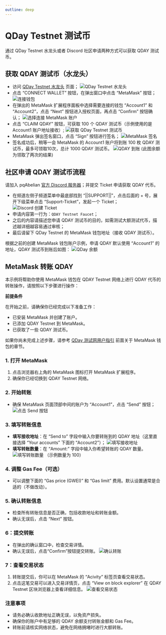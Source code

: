 ```yaml
---
outline: deep
---
```


# QDay Testnet 测试币

通过 QDay Testnet 水龙头或者 Discord 社区申请两种方式可以获取 QDAY 测试币。

## 获取 QDAY 测试币（水龙头）

- 访问 [QDay Testnet 水龙头](https://testnet-faucet.qday.info/) 页面；
  ![QDay Testnet 水龙头](/qday-testnet/qday-faucet/qday-faucet-page.png)<br>
- 点击 “CONNECT WALLET” 按钮，在弹出窗口中点击 “MetaMask” 按钮；
  ![连接钱包](/qday-testnet/qday-faucet/connect-wallet.png)<br>
- 在弹出的 MetaMask 扩展程序面板中选择需要连接的钱包 “Account1” 和 “Account2”，点击 “Next” 按钮进入授权页面，再点击 “Confirm” 按钮确认；
  ![选择连接 MetaMask 账户](/qday-testnet/qday-faucet/connect-metamask-accounts.png)<br>
- 点击 “CLAIM QDAY” 按钮，可获取 100 个 QDAY 测试币（示例使用的是 Account1 账户地址接收）;
  ![获取 QDay Testnet 测试币](/qday-testnet/qday-faucet/claim-qday.png)<br>
- MetaMask 弹出签名窗口，点击 “Sign” 按钮进行签名；
  ![MetaMask 签名](/qday-testnet/qday-faucet/metamask-sign.png)<br>
- 签名成功后，稍等一会 MetaMask 的 Account1 账户将到账 100 枚 QDAY 测试币，最多可领取10次，总计 1000 QDAY 测试币。
  ![QDAY 到账](/qday-testnet/qday-faucet/metamask-qday-balance.png)
  (此图余额为领取了两次的结果)

## 社区申请 QDAY 测试币流程

请加入 pqAbelian [官方 Discord 服务器](https://discord.com/invite/5rrDxP29hx)；并提交 Ticket 申请获取 QDAY 代币。

- 在频道左侧子频道菜单中最底部找到 “||SUPPORT||”，点击后面的 + 号，展开下级菜单点击 “Support-Ticket”，发起一个 Ticket；
  ![Discord 创建 Ticket](/qday-testnet/qday-faucet/discord-create-ticket.png)<br>
- 申请内容第一行为：`QDAY Testnet Faucet`；
- 之后的内容请描述您申请 QDAY 测试币的目的，如需测试大额测试代币，描述越详细越容易通过审核；
- 最后请留下 QDay Testnet 的 MetaMask 钱包地址（接收 QDAY 测试币）。

根据之前的创建 MetaMask 钱包账户示例，申请 QDAY 默认使用 “Account1” 的地址，QDAY 测试币到账后如图：
![QDay 余额](/qday-testnet/qday-faucet/qday-balance.png)

## MetaMask 转账 QDAY

本示例将帮助你使用 MetaMask 钱包在 QDAY Testnet 网络上进行 QDAY 代币的转账操作，请按照以下步骤进行操作：

**前提条件**

在开始之前，请确保你已经完成以下准备工作：

- 已安装 MetaMask 并创建了账户。
- 已添加 QDAY Testnet 到 MetaMask。
- 已获取了一些 QDAY 测试币。

如果你尚未完成上述步骤，请参考 [QDay 测试网用户指引](/zh/guide/qday-testnet/metamask) 前面关于 MetaMask 钱包的章节。

### 1. 打开 MetaMask

1. 点击浏览器右上角的 MetaMask 图标打开 MetaMask 扩展程序。
2. 确保你已经切换到 QDAY Testnet 网络。

### 2. 开始转账

- 确保 MetaMask 页面顶部中间的账户为 “Account1”，点击 “Send” 按钮；
   ![点击 Send 按钮](/qday-testnet/qday-faucet/transaction-send-qday.png)

### 3. 填写转账信息

- **填写接收地址**：在 “Send to” 字段中输入你要转账到的 QDAY 地址（这里直接选择 “Your accounts” 下面的 “Account2”）；
  ![填写接收地址](/qday-testnet/qday-faucet/transaction-send-to.png)<br>
- **填写转账数量**：在 “Amount:” 字段中输入你希望转账的 QDAY 数量。
  ![填写转账数量](/qday-testnet/qday-faucet/transaction-send-amount.png)
  （示例数量为 100）

### 4. 调整 Gas Fee（可选）

- 可以调整下面的 “Gas price (GWEI)” 和 “Gas limit” 费用。默认设置通常是合适的（不做改动）。

### 5. 确认转账信息

- 检查所有转账信息是否正确，包括收款地址和转账金额。
- 确认无误后，点击 “Next” 按钮。

### 6：提交转账

- 在弹出的确认窗口中，检查交易详情。
- 确认无误后，点击“Confirm”按钮提交转账。
  ![确认转账](/qday-testnet/qday-faucet/transaction-confirm.png)

### 7：查看交易状态

1. 转账提交后，你可以在 MetaMask 的 “Acivity” 标签页查看交易状态。
2. 点击这笔交易可以进入交易详情页，点击 “View on block explorer” 在 QDAY Testnet 区块浏览器上查看详细信息。
![查看交易状态](/qday-testnet/qday-faucet/transaction-status.png)

### 注意事项

- 请务必确认收款地址正确无误，以免资产损失。
- 确保你的账户中有足够的 QDAY 余额支付转账金额和 Gas Fee。
- 转账前请核实网络状态，避免在网络拥堵时进行大额转账。
